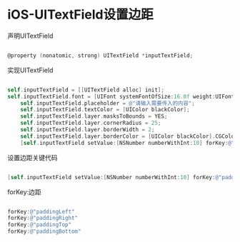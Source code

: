 # iOS-UITextField设置边距

声明UITextField

``` Objective-C

@property (nonatomic, strong) UITextField *inputTextField;

```

实现UITextField

``` Objective-C

self.inputTextField = [[UITextField alloc] init];
self.inputTextField.font = [UIFont systemFontOfSize:16.0f weight:UIFontWeightMedium];
    self.inputTextField.placeholder = @"请输入需要传入的内容";
    self.inputTextField.textColor = [UIColor blackColor];
    self.inputTextField.layer.masksToBounds = YES;
    self.inputTextField.layer.cornerRadius = 25;
    self.inputTextField.layer.borderWidth = 2;
    self.inputTextField.layer.borderColor = [UIColor blackColor].CGColor;
    [self.inputTextField setValue:[NSNumber numberWithInt:10] forKey:@"paddingLeft"];

```

设置边距关键代码

``` Objective-C

[self.inputTextField setValue:[NSNumber numberWithInt:10] forKey:@"paddingLeft"];

```

forKey:边距

``` Objective-C

forKey:@"paddingLeft"
forKey:@"paddingRight"
forKey:@"paddingTop"
forKey:@"paddingBottom"

```